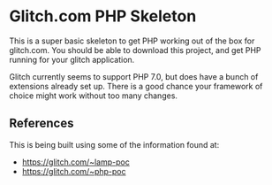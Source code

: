 # Glitch.com PHP Skeleton

This is a super basic skeleton to get PHP working out of the box for glitch.com. 
You should be able to download this project, and get PHP running for your glitch
application.

Glitch currently seems to support PHP 7.0, but does have a bunch of extensions
already set up. There is a good chance your framework of choice might work without
too many changes.

## References
This is being built using some of the information found at:

* https://glitch.com/~lamp-poc
* https://glitch.com/~php-poc
